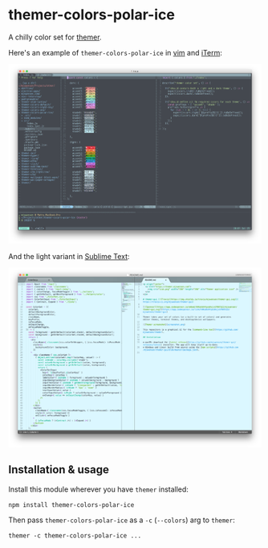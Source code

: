 # themer-colors-polar-ice

A chilly color set for [themer](https://github.com/mjswensen/themer).

Here's an example of `themer-colors-polar-ice` in [vim](https://github.com/mjswensen/themer/tree/master/packages/themer-vim) and [iTerm](https://github.com/mjswensen/themer/tree/master/packages/themer-iterm):

![Preview - dark](/assets/themer-colors-polar-ice-dark.png)

And the light variant in [Sublime Text](https://github.com/mjswensen/themer/tree/master/packages/themer-sublime-text):

![Preview - light](/assets/themer-colors-polar-ice-light.png)

## Installation & usage

Install this module wherever you have `themer` installed:

    npm install themer-colors-polar-ice

Then pass `themer-colors-polar-ice` as a `-c` (`--colors`) arg to `themer`:

    themer -c themer-colors-polar-ice ...
